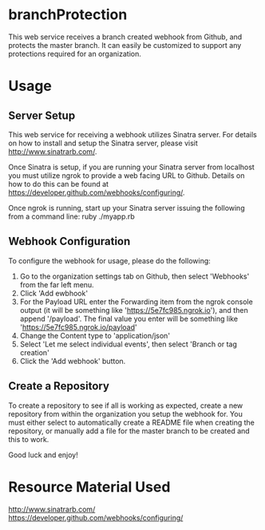 # branchProtection
This web service receives a branch created webhook from Github, and protects the master branch.  It can easily be customized to support any protections required for an organization.  

# Usage
## Server Setup
This web service for receiving a webhook utilizes Sinatra server.  For details on how to install and setup the Sinatra server, please visit http://www.sinatrarb.com/.

Once Sinatra is setup, if you are running your Sinatra server from localhost you must utilize ngrok to provide a web facing URL to Github.  Details on how to do this can be found at https://developer.github.com/webhooks/configuring/.

Once ngrok is running, start up your Sinatra server issuing the following from a command line:
    ruby ./myapp.rb

## Webhook Configuration
To configure the webhook for usage, please do the following:
 1. Go to the organization settings tab on Github, then select 'Webhooks' from the far left menu.
 1. Click 'Add ewbhook'
 1. For the Payload URL enter the Forwarding item from the ngrok console output (it will be something like 'https://5e7fc985.ngrok.io'), and then append '/payload'.  The final value you enter will be something like 'https://5e7fc985.ngrok.io/payload'
 1. Change the Content type to 'application/json'
 1. Select 'Let me select individual events', then select 'Branch or tag creation'
 1. Click the 'Add webhook' button.

## Create a Repository
To create a repository to see if all is working as expected, create a new repository from within the organization you setup the webhook for.  You must either select to automatically create a README file when creating the repository, or manually add a file for the master branch to be created and this to work.

Good luck and enjoy!


# Resource Material Used
http://www.sinatrarb.com/
https://developer.github.com/webhooks/configuring/
